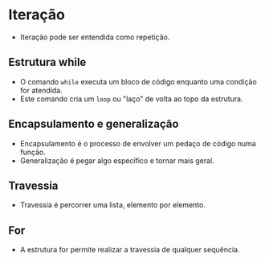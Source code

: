 # Iteração
- Iteração pode ser entendida como repetição.

## Estrutura while
- O comando `while` executa um bloco de código enquanto uma condição for atendida.
- Este comando cria um `loop` ou "laço" de volta ao topo da estrutura.

## Encapsulamento e generalização
- Encapsulamento é o processo de envolver um pedaço de código numa função.
- Generalização é pegar algo específico e tornar mais geral.

## Travessia
- Travessia é percorrer uma lista, elemento por elemento.

## For
- A estrutura for permite realizar a travessia de qualquer sequência.